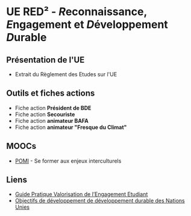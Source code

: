 # UE RED² - *R*econnaissance, *E*ngagement et *D*éveloppement *D*urable

## Présentation de l'UE
* Extrait du Règlement des Etudes sur l'UE

## Outils et fiches actions
* Fiche action **Président de BDE**
* Fiche action **Secouriste**
* Fiche action **animateur BAFA**
* Fiche action **animateur "Fresque du Climat"**

## MOOCs
* [POMI](https://foad.univ-toulouse.fr/course/view.php?id=4) - Se former aux enjeux interculturels 


## Liens
* [Guide Pratique Valorisation de l’Engagement Etudiant](https://www.bnei.fr/projets/guide-de-valorisation-de-lengagement-etudiant-bnei-cdefi-cti)
* [Objectifs de développement de développement durable des Nations Unies](https://www.un.org/sustainabledevelopment/fr/objectifs-de-developpement-durable)
